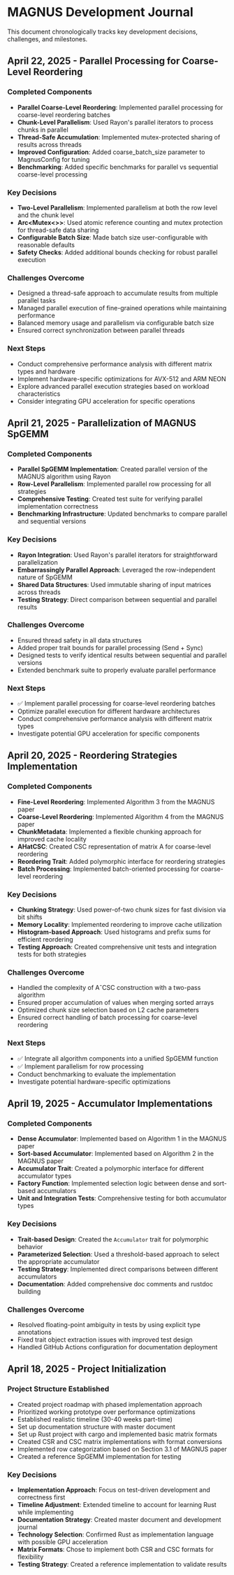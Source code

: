 # MAGNUS Development Journal

This document chronologically tracks key development decisions, challenges, and milestones.

## April 22, 2025 - Parallel Processing for Coarse-Level Reordering

### Completed Components
- **Parallel Coarse-Level Reordering**: Implemented parallel processing for coarse-level reordering batches
- **Chunk-Level Parallelism**: Used Rayon's parallel iterators to process chunks in parallel
- **Thread-Safe Accumulation**: Implemented mutex-protected sharing of results across threads
- **Improved Configuration**: Added coarse_batch_size parameter to MagnusConfig for tuning
- **Benchmarking**: Added specific benchmarks for parallel vs sequential coarse-level processing

### Key Decisions
- **Two-Level Parallelism**: Implemented parallelism at both the row level and the chunk level
- **Arc<Mutex<>>**: Used atomic reference counting and mutex protection for thread-safe data sharing
- **Configurable Batch Size**: Made batch size user-configurable with reasonable defaults
- **Safety Checks**: Added additional bounds checking for robust parallel execution

### Challenges Overcome
- Designed a thread-safe approach to accumulate results from multiple parallel tasks
- Managed parallel execution of fine-grained operations while maintaining performance
- Balanced memory usage and parallelism via configurable batch size
- Ensured correct synchronization between parallel threads

### Next Steps
- Conduct comprehensive performance analysis with different matrix types and hardware
- Implement hardware-specific optimizations for AVX-512 and ARM NEON
- Explore advanced parallel execution strategies based on workload characteristics
- Consider integrating GPU acceleration for specific operations

## April 21, 2025 - Parallelization of MAGNUS SpGEMM

### Completed Components
- **Parallel SpGEMM Implementation**: Created parallel version of the MAGNUS algorithm using Rayon
- **Row-Level Parallelism**: Implemented parallel row processing for all strategies
- **Comprehensive Testing**: Created test suite for verifying parallel implementation correctness
- **Benchmarking Infrastructure**: Updated benchmarks to compare parallel and sequential versions

### Key Decisions
- **Rayon Integration**: Used Rayon's parallel iterators for straightforward parallelization
- **Embarrassingly Parallel Approach**: Leveraged the row-independent nature of SpGEMM
- **Shared Data Structures**: Used immutable sharing of input matrices across threads
- **Testing Strategy**: Direct comparison between sequential and parallel results

### Challenges Overcome
- Ensured thread safety in all data structures
- Added proper trait bounds for parallel processing (Send + Sync)
- Designed tests to verify identical results between sequential and parallel versions
- Extended benchmark suite to properly evaluate parallel performance

### Next Steps
- ✅ Implement parallel processing for coarse-level reordering batches
- Optimize parallel execution for different hardware architectures
- Conduct comprehensive performance analysis with different matrix types
- Investigate potential GPU acceleration for specific components

## April 20, 2025 - Reordering Strategies Implementation

### Completed Components
- **Fine-Level Reordering**: Implemented Algorithm 3 from the MAGNUS paper
- **Coarse-Level Reordering**: Implemented Algorithm 4 from the MAGNUS paper
- **ChunkMetadata**: Implemented a flexible chunking approach for improved cache locality
- **AHatCSC**: Created CSC representation of matrix A for coarse-level reordering
- **Reordering Trait**: Added polymorphic interface for reordering strategies
- **Batch Processing**: Implemented batch-oriented processing for coarse-level reordering

### Key Decisions
- **Chunking Strategy**: Used power-of-two chunk sizes for fast division via bit shifts
- **Memory Locality**: Implemented reordering to improve cache utilization
- **Histogram-based Approach**: Used histograms and prefix sums for efficient reordering
- **Testing Approach**: Created comprehensive unit tests and integration tests for both strategies

### Challenges Overcome
- Handled the complexity of AˆCSC construction with a two-pass algorithm
- Ensured proper accumulation of values when merging sorted arrays
- Optimized chunk size selection based on L2 cache parameters
- Ensured correct handling of batch processing for coarse-level reordering

### Next Steps
- ✅ Integrate all algorithm components into a unified SpGEMM function
- ✅ Implement parallelism for row processing
- Conduct benchmarking to evaluate the implementation
- Investigate potential hardware-specific optimizations

## April 19, 2025 - Accumulator Implementations

### Completed Components
- **Dense Accumulator**: Implemented based on Algorithm 1 in the MAGNUS paper
- **Sort-based Accumulator**: Implemented based on Algorithm 2 in the MAGNUS paper
- **Accumulator Trait**: Created a polymorphic interface for different accumulator types
- **Factory Function**: Implemented selection logic between dense and sort-based accumulators
- **Unit and Integration Tests**: Comprehensive testing for both accumulator types

### Key Decisions
- **Trait-based Design**: Created the `Accumulator` trait for polymorphic behavior
- **Parameterized Selection**: Used a threshold-based approach to select the appropriate accumulator
- **Testing Strategy**: Implemented direct comparisons between different accumulators
- **Documentation**: Added comprehensive doc comments and rustdoc building

### Challenges Overcome
- Resolved floating-point ambiguity in tests by using explicit type annotations
- Fixed trait object extraction issues with improved test design
- Handled GitHub Actions configuration for documentation deployment

## April 18, 2025 - Project Initialization

### Project Structure Established
- Created project roadmap with phased implementation approach
- Prioritized working prototype over performance optimizations
- Established realistic timeline (30-40 weeks part-time)
- Set up documentation structure with master document
- Set up Rust project with cargo and implemented basic matrix formats
- Created CSR and CSC matrix implementations with format conversions
- Implemented row categorization based on Section 3.1 of MAGNUS paper
- Created a reference SpGEMM implementation for testing

### Key Decisions
- **Implementation Approach**: Focus on test-driven development and correctness first
- **Timeline Adjustment**: Extended timeline to account for learning Rust while implementing
- **Documentation Strategy**: Created master document and development journal
- **Technology Selection**: Confirmed Rust as implementation language with possible GPU acceleration
- **Matrix Formats**: Chose to implement both CSR and CSC formats for flexibility
- **Testing Strategy**: Created a reference implementation to validate results
